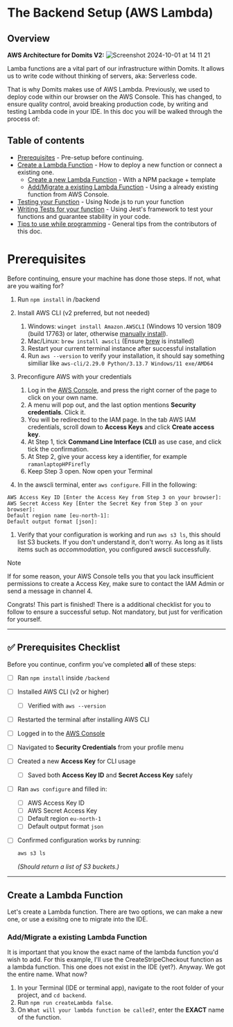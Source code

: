 # The Backend Setup (AWS Lambda)

## Overview

**AWS Architecture for Domits V2:**
![Screenshot 2024-10-01 at 14 11 21](https://github.com/user-attachments/assets/9c9bc39d-46d9-4daa-9d5d-0faa7926b3cb)

Lamba functions are a vital part of our infrastructure within Domits. It allows us to write code without thinking of servers, aka: Serverless code.

That is why Domits makes use of AWS Lambda. Previously, we used to deploy code within our browser on the AWS Console. This has changed, to ensure quality control, avoid breaking production code, by writing and testing Lambda code in your IDE. In this doc you will be walked through the process of:

## Table of contents

<!--ts-->
   * [Prerequisites](#Prerequisites) - Pre-setup before continuing.
   * [Create a Lambda Function](#1) - How to deploy a new function or connect a existing one.
     * [Create a new Lambda Function](#1) - With a NPM package + template
     * [Add/Migrate a existing Lambda Function](#1) - Using a already existing function from AWS Console.
   * [Testing your Function](#1) - Using Node.js to run your function
   * [Writing Tests for your function](#1) - Using Jest's framework to test your functions and guarantee stability in your code.
   * [Tips to use while programming](#1) - General tips from the contributors of this doc.
<!--te-->


# Prerequisites
Before continuing, ensure your machine has done those steps. If not, what are you waiting for?

1. Run `npm install` in /backend
2. Install AWS CLI (v2 preferred, but not needed)
      1. Windows: `winget install Amazon.AWSCLI` (Windows 10 version 1809 (build 17763) or later, otherwise [manually install](https://docs.aws.amazon.com/cli/latest/userguide/getting-started-install.html)).
      2. Mac/Linux: `brew install awscli` (Ensure [brew](https://brew.sh/) is installed)
      3. Restart your current terminal instance after successful installation
      4.  Run `aws --version` to verify your installation, it should say something similiar like `aws-cli/2.29.0 Python/3.13.7 Windows/11 exe/AMD64`
   
3.  Preconfigure AWS with your credentials
      1.  Log in the [AWS Console](https://eu-north-1.console.aws.amazon.com/console/home?region=eu-north-1), and press the right corner of the page to click on your own name.
      2.  A menu will pop out, and the last option mentions **Security credentials**. Click it.
      3.  You will be redirected to the IAM page. In the tab AWS IAM credentials, scroll down to **Access Keys** and click **Create access key**.
      4.  At Step 1, tick **Command Line Interface (CLI)** as use case, and click tick the confirmation.
      5.  At Step 2, give your access key a identifier, for example `ramanlaptopHPFirefly`
      6.  Keep Step 3 open. Now open your Terminal

4. In the awscli terminal, enter `aws configure`. Fill in the following:
```PS
AWS Access Key ID [Enter the Access Key from Step 3 on your browser]:
AWS Secret Access Key [Enter the Secret Key from Step 3 on your browser]:
Default region name [eu-north-1]:
Default output format [json]:
```
1. Verify that your configuration is working and run `aws s3 ls`, this should list S3 buckets. If you don't understand it, don't worry. As long as it lists items such as *accommodation*, you configured awscli successfully.
> [!NOTE]  
> If for some reason, your AWS Console tells you that you lack insufficient permissions to create a Access Key, make sure to contact the IAM Admin or send a message in channel 4.
> 
Congrats! This part is finished! There is a additional checklist for you to follow to ensure a successful setup. Not mandatory, but just for verification for yourself.

---

## ✅ Prerequisites Checklist

Before you continue, confirm you’ve completed **all** of these steps:

* [ ] Ran `npm install` inside `/backend`
* [ ] Installed AWS CLI (v2 or higher)
  * [ ] Verified with `aws --version`
* [ ] Restarted the terminal after installing AWS CLI
* [ ] Logged in to the [AWS Console](https://eu-north-1.console.aws.amazon.com/console/home?region=eu-north-1)
* [ ] Navigated to **Security Credentials** from your profile menu
* [ ] Created a new **Access Key** for CLI usage
  * [ ] Saved both **Access Key ID** and **Secret Access Key** safely
* [ ] Ran `aws configure` and filled in:
  * [ ] AWS Access Key ID
  * [ ] AWS Secret Access Key
  * [ ] Default region `eu-north-1`
  * [ ] Default output format `json`
* [ ] Confirmed configuration works by running:

  ```bash
  aws s3 ls
  ```

  *(Should return a list of S3 buckets.)*

---

## Create a Lambda Function

Let's create a Lambda function. There are two options, we can make a new one, or use a exisitng one to migrate into the IDE.

### Add/Migrate a existing Lambda Function
It is important that you know the exact name of the lambda function you'd wish to add.
For this example, I'll use the CreateStripeCheckout function as a lambda function. This one does not exist in the IDE (yet?). Anyway. We got the entire name. What now?

1. In your Terminal (IDE or terminal app), navigate to the root folder of your project, and `cd backend`.
2. Run `npm run createLambda false`.
3. On `What will your lambda function be called?`, enter the **EXACT** name of the function. 
   